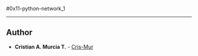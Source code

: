 #0x11-python-network_1

---

## Author
* **Cristian A. Murcia T.** - [Cris-Mur](https://github.com/Cris-Mur)